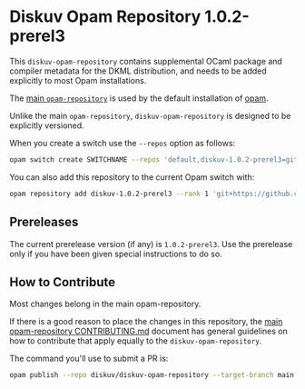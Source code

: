 # Diskuv Opam Repository 1.0.2-prerel3

This `diskuv-opam-repository` contains supplemental OCaml package and compiler
metadata for the DKML distribution, and needs to be added explicitly to most
Opam installations.

The [main `opam-repository`](https://github.com/ocaml/opam-repository)
is used by the default installation of [opam](https://opam.ocaml.org/).

Unlike the main `opam-repository`, `diskuv-opam-repository` is designed to
be explicitly versioned.

When you create a switch use the `--repos` option as follows:

```bash
opam switch create SWITCHNAME --repos 'default,diskuv-1.0.2-prerel3=git+https://github.com/diskuv/diskuv-opam-repository.git#v1.0.2-prerel3' 4.12.1
```

You can also add this repository to the current Opam switch with:

```bash
opam repository add diskuv-1.0.2-prerel3 --rank 1 'git+https://github.com/diskuv/diskuv-opam-repository.git#v1.0.2-prerel3'
```

## Prereleases

The current prerelease version (if any) is `1.0.2-prerel3`. Use the prerelease only if you have been given
special instructions to do so.

## How to Contribute

Most changes belong in the main opam-repository.

If there is a good reason to place the changes in this repository, the
[main opam-repository CONTRIBUTING.md](https://github.com/ocaml/opam-repository/blob/master/CONTRIBUTING.md)
document has general guidelines on how to contribute that apply equally to
the `diskuv-opam-repository`.

The command you'll use to submit a PR is:

```bash
opam publish --repo diskuv/diskuv-opam-repository --target-branch main
```
